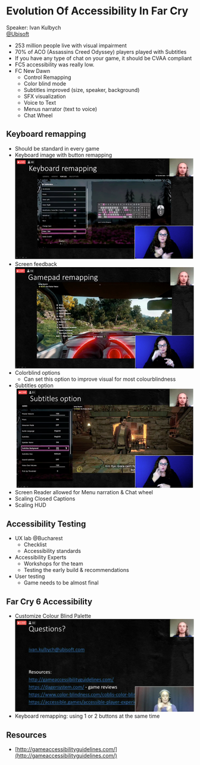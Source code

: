 # Evolution Of Accessibility In Far Cry
Speaker: Ivan Kulbych  
[@Ubisoft](https://twitter.com/Ubisoft)

- 253 million people live with visual impairment
- 70% of ACO (Assassins Creed Odyssey) players played with Subtitles
- If you have any type of chat on your game, it should be CVAA compliant
- FC5 accessibility was really low. 
- FC New Dawn
    - Control Remapping
    - Color blind mode
    - Subtitles improved (size, speaker, background)
    - SFX visualization
    - Voice to Text
    - Menus narrator (text to voice)
    - Chat Wheel

## Keyboard remapping
- Should be standard in every game
- Keyboard image with button remapping
![Keyboard Remmaping example in Far Cry New Dawn](fc1.png)
- Screen feedback
![Example of in vehicle key mapping](fc2.png)
- Colorblind options
    - Can set this option to improve visual for most colourblindness
- Subtitles option
![Subtitles setting size, colour, background](fc3.png)
- Screen Reader allowed for Menu narration & Chat wheel
- Scaling Closed Captions
- Scaling HUD


## Accessibility Testing
- UX lab @Bucharest
    - Checklist
    - Accessibility standards
- Accessibility Experts
    - Workshops for the team
    - Testing the early build & recommendations
- User testing
    - Game needs to be almost final

## Far Cry 6 Accessibility
- Customize Colour Blind Palette
![](fc4.png)
- Keyboard remapping: using 1 or 2 buttons at the same time


## Resources
- [http://gameaccessibilityguidelines.com/](http://gameaccessibilityguidelines.com/)